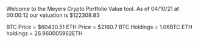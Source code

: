Welcome to the Meyers Crypto Portfolio Value tool. 
As of 04/10/21 at 00:00:12 our valuation is $122308.83 

BTC Price = $60430.51
 ETH Price = $2160.7
BTC Holdings = 1.06BTC
 ETH holdings = 26.960005962ETH 
